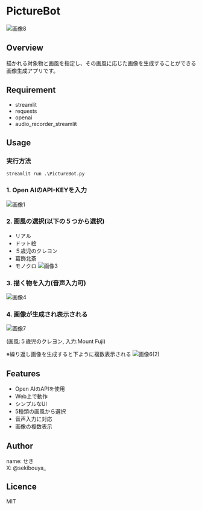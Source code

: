 # PictureBot
![画像8](https://github.com/sekibouya/GPT_API_PictureBot/assets/99582134/d034068d-0d7c-40db-b6aa-0a814e9a4edc)

## Overview
描かれる対象物と画風を指定し、その画風に応じた画像を生成することができる画像生成アプリです。

## Requirement
* streamlit
* requests
* openai
* audio_recorder_streamlit

## Usage
### 実行方法
```
streamlit run .\PictureBot.py
```

### 1. Open AIのAPI-KEYを入力
![画像1](https://github.com/sekibouya/GPT_API_PictureBot/assets/99582134/58adbdc3-feb6-4dca-86d6-4e76ce45b7b5)

### 2. 画風の選択(以下の５つから選択)
   * リアル
   * ドット絵
   * ５歳児のクレヨン
   * 葛飾北斎
   * モノクロ
![画像3](https://github.com/sekibouya/GPT_API_PictureBot/assets/99582134/3a7de946-5f2a-4ce6-9128-42c99697b504)

### 3. 描く物を入力(音声入力可)
![画像4](https://github.com/sekibouya/GPT_API_PictureBot/assets/99582134/1693de3b-0b96-48d6-8fb7-28c83679d202)

### 4. 画像が生成され表示される
![画像7](https://github.com/sekibouya/GPT_API_PictureBot/assets/99582134/6734b335-cf06-4f97-9f06-61fd7588dd82)

(画風:５歳児のクレヨン, 入力:Mount Fuji)<br>

※繰り返し画像を生成すると下ように複数表示される
![画像6(2)](https://github.com/sekibouya/GPT_API_PictureBot/assets/99582134/f787bd04-a3e2-4570-a5d2-cb3cd16c34be) 

## Features
* Open AIのAPIを使用
* Web上で動作
* シンプルなUI
* 5種類の画風から選択
* 音声入力に対応
* 画像の複数表示

## Author
name: せき<br>
X: @sekibouya_

## Licence
MIT

